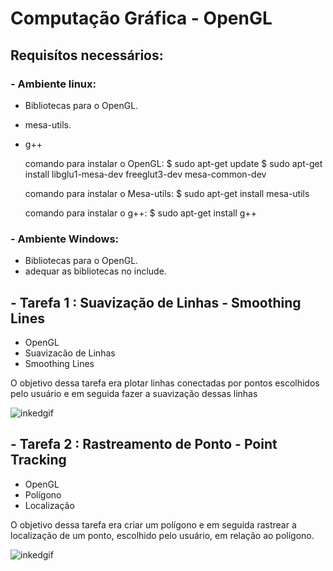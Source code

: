 # Computação Gráfica - OpenGL

## Requisítos necessários:

### - Ambiente linux:
 * Bibliotecas para o OpenGL.
 * mesa-utils.
 * g++
   
   comando para instalar o OpenGL:
   $ sudo apt-get update
   $ sudo apt-get install libglu1-mesa-dev freeglut3-dev mesa-common-dev
   
   comando para instalar o Mesa-utils:
   $ sudo apt-get install mesa-utils
 
   comando para instalar o g++:
   $ sudo apt-get install g++
    
### - Ambiente Windows:
   * Bibliotecas para o OpenGL.
   * adequar as bibliotecas no include.
   

## - Tarefa 1 : Suavização de Linhas - Smoothing Lines

- OpenGL
- Suavizacão de Linhas
- Smoothing Lines

O objetivo dessa tarefa era plotar linhas conectadas por pontos escolhidos pelo usuário e em seguida fazer a suavização dessas linhas

![inkedgif](https://user-images.githubusercontent.com/33110840/43997368-5472dcf2-9daf-11e8-8716-823b0b116b06.gif)

## - Tarefa 2 : Rastreamento de Ponto - Point Tracking

- OpenGL
- Polígono
- Localização

O objetivo dessa tarefa era criar um polígono e em seguida rastrear a localização de um ponto, escolhido pelo usuário, em relação ao polígono. 

![inkedgif](https://user-images.githubusercontent.com/33110840/44302363-836a2f80-a2fd-11e8-8978-3e6ea66cb765.gif)
